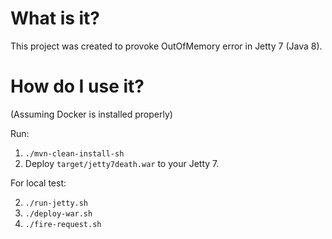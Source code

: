 # What is it?
This project was created to provoke OutOfMemory error in Jetty 7 (Java 8).

# How do I use it?
(Assuming Docker is installed properly)

Run: 

1. `./mvn-clean-install-sh`
2. Deploy `target/jetty7death.war` to your Jetty 7.

For local test:

2. `./run-jetty.sh`
3. `./deploy-war.sh`
4. `./fire-request.sh`
